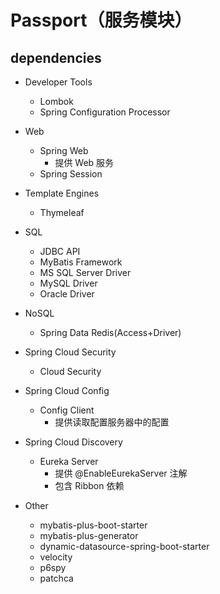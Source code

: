 # Passport（服务模块）

## dependencies

- Developer Tools
    - Lombok
    - Spring Configuration Processor

- Web
    - Spring Web
        - 提供 Web 服务
    - Spring Session

- Template Engines
    - Thymeleaf

- SQL
    - JDBC API
    - MyBatis Framework
    - MS SQL Server Driver
    - MySQL Driver
    - Oracle Driver

- NoSQL
    - Spring Data Redis(Access+Driver)

- Spring Cloud Security
    - Cloud Security

- Spring Cloud Config
    - Config Client
        - 提供读取配置服务器中的配置

- Spring Cloud Discovery
    - Eureka Server
        - 提供 @EnableEurekaServer 注解
        - 包含 Ribbon 依赖

- Other
    - mybatis-plus-boot-starter
    - mybatis-plus-generator
    - dynamic-datasource-spring-boot-starter
    - velocity
    - p6spy
    - patchca
